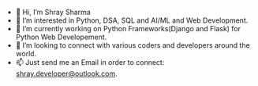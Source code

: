 - 👋 Hi, I’m Shray Sharma
- 👀 I’m interested in Python, DSA, SQL and AI/ML and Web Development.
- 🌱 I’m currently working on Python Frameworks(Django and Flask) for Python Web Developement.
- 💞️ I’m looking to connect with various coders and developers around the world.
- 📫 Just send me an Email in order to connect: shray.developer@outlook.com.



<!---
Developer-Shray/Developer-Shray is a ✨ special ✨ repository because its `README.md` (this file) appears on your GitHub profile.
You can click the Preview link to take a look at your changes.
--->
